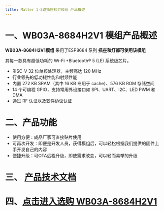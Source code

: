 ```yaml
---
title: Matter 1-5路插座和灯模组 产品概述
---
```


# 一、WB03A-8684H2V1 模组产品概述

**WB03A-8684H2V1模组** 采用了ESP8684 系列 **插座和灯都可使用该模组**

其每一款具有超低功耗的 Wi-Fi +Bluetooth® 5 (LE) 系统级芯片。

<!-- ESP8684 系列是极低功耗、高集成度的 MCU 系统级芯片 (SoC)，集成 2.4 GHz Wi-Fi 和低功耗蓝牙 (Bluetooth®
LE) 无线通信，专为物联网 (IoT)、智能家居、工业自动化、医疗保健及消费电子产品等各种应用而设计，具有行业领先的低功耗性能和射频性能。
ESP8684 系列搭载 RISC-V 32 位单核处理器，工作频率高达 120 MHz。芯片支持二次开发，无需使用其他微控
制器或处理器。
ESP8684 系列芯片是业内集成度领先的 Wi-Fi + Bluetooth 5 (LE) 解决方案，集成了完整的发射/接收射频功能，
包括天线开关、射频 balun、功率放大器、低噪声放大器、滤波器、电源管理模块和先进的自校准电路，极大减少了印刷电路板 (PCB) 的面积。
ESP8684 系列芯片还集成了先进的自校准电路，实现了动态自动调整，可以消除外部电路的缺陷，更好地适应外部环境的变化。 -->

- RISC-V 32 位单核处理器，主频高达 120 MHz
- 行业领先的低功耗性能和射频性能
- 内置 272 KB SRAM（其中 16 KB 专用于 cache）、576 KB ROM 存储空间
- 14 个可编程 GPIO，支持常用外设接口如 SPI、UART、I2C、LED PWM 和 DMA
- 通过 RF 认证以及软件协议认证

# 二、产品功能

- 使用方便：成品厂家可直接贴片使用
- 可再次开发：即便是开发人员，获得模组后，可以轻松根据我们提供的固件上手开发自己的内容
- 便捷升级：可OTA远程升级，即使需求改变，可以轻而易举的升级


<!-- #  三 模组介绍
## [点击进入查看matter模组介绍](../../services_support/matter/WB02A-8684H2V1_datasheet.md)

# 四、ESP32C2系列（ESP8684 系列）模组硬件规格书

## [点击下载具体规格书](../../download/matter/socket1_5_datasheet.md)

# 五、购买链接

## [点击进入选购](../../buy_sample/matter/socket1_5.md) -->






# 三、 [产品技术文档](../../services_support/matter/WB03A-8684H2V1_datasheet.md)




# 四、[点击进入选购 WB03A-8684H2V1](../../buy_sample/model.md#esp8684)